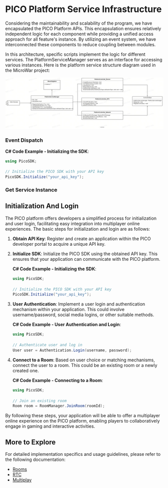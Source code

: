 # PICO Platform Service Infrastructure
Considering the maintainability and scalability of the program, we have encapsulated the PICO Platform APIs. This encapsulation ensures relatively independent logic for each component while providing a unified access approach for all feature's instance. By utilizing an event system, we have interconnected these components to reduce coupling between modules.

In this architecture, specific scripts implement the logic for different services. The PlatformServiceManager serves as an interface for accessing various instances. Here is the platform service structure diagram used in the MicroWar project:

![PICO Platform Service Structure](/Documentation/Files/PlatformServiceStructure.jpg)
### Event Dispatch
 **C# Code Example - Initializing the SDK**:
   
   ```csharp
   using PicoSDK;

   // Initialize the PICO SDK with your API key
   PicoSDK.Initialize("your_api_key");
   ```
### Get Service Instance
## Initialization And Login

The PICO platform offers developers a simplified process for initialization and user login, facilitating easy integration into multiplayer online experiences. The basic steps for initialization and login are as follows:

1. **Obtain API Key**: Register and create an application within the PICO developer portal to acquire a unique API key.

2. **Initialize SDK**: Initialize the PICO SDK using the obtained API key. This ensures that your application can communicate with the PICO platform.

   **C# Code Example - Initializing the SDK**:
   
   ```csharp
   using PicoSDK;

   // Initialize the PICO SDK with your API key
   PicoSDK.Initialize("your_api_key");
   ```

3. **User Authentication**: Implement a user login and authentication mechanism within your application. This could involve username/password, social media logins, or other suitable methods.

   **C# Code Example - User Authentication and Login**:
   
   ```csharp
   using PicoSDK;

   // Authenticate user and log in
   User user = Authentication.Login(username, password);
   ```

4. **Connect to a Room**: Based on user choice or matching mechanisms, connect the user to a room. This could be an existing room or a newly created one.

   **C# Code Example - Connecting to a Room**:
   
   ```csharp
   using PicoSDK;

   // Join an existing room
   Room room = RoomManager.JoinRoom(roomId);
   ```

By following these steps, your application will be able to offer a multiplayer online experience on the PICO platform, enabling players to collaboratively engage in gaming and interactive activities.


## More to Explore

For detailed implementation specifics and usage guidelines, please refer to the following documentation:
- [Rooms](/Documentation/Rooms.md)
- [RTC](/Documentation/RTC.md)
- [Multiplay](/Documentation/Multiplays.md)
